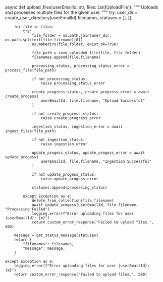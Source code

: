 async def upload_files(userEmailId: str, files: List[UploadFile]):
    """
    Uploads and processes multiple files for the given user.
    """
    try:
        user_dir = create_user_directory(userEmailId)
        filenames, statuses = [], []

        for file in files:
            try:
                file_folder = os.path.join(user_dir, os.path.splitext(file.filename)[0])
                os.makedirs(file_folder, exist_ok=True)

                file_path = save_uploaded_file(file, file_folder)
                filenames.append(file.filename)

                processing_status, processing_status_error = process_file(file_path)

                if not processing_status:
                    raise processing_status_error

                create_progress_status, create_progress_error = await create_progess(
                    userEmailId, file.filename, "Upload Successful"
                )

                if not create_progress_status:
                    raise create_progress_error

                ingestion_status, ingestion_error = await ingest_files(file_path)

                if not ingestion_status:
                    raise ingestion_error

                update_progess_status, update_progess_error = await update_progess(
                    userEmailId, file.filename, "Ingestion Successful"
                )

                if not update_progess_status:
                    raise update_progess_error

                statuses.append(processing_status)

            except Exception as e:
                delete_from_collection(file.filename)
                await update_progess(userEmailId, file.filename, "Processing Failed")
                logging.error(f"Error uploading files for user {userEmailId}: {e}")
                return custom_error_response("Failed to upload files.", 500)

        message = get_status_message(statuses)
        return {
            "filenames": filenames,
            "message": message,
        }

    except Exception as e:
        logging.error(f"Error uploading files for user {userEmailId}: {e}")
        return custom_error_response("Failed to upload files.", 500)
